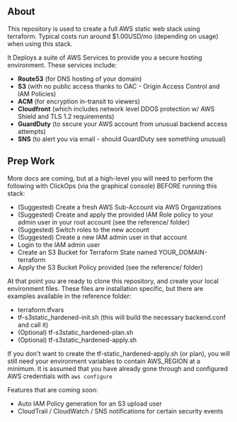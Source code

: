 About
--
This repository is used to create a full AWS static web stack using terraform. Typical costs run around $1.00USD/mo (depending on usage) when using this stack.

It Deploys a suite of AWS Services to provide you a secure hosting environment. These services include:
* **Route53** (for DNS hosting of your domain)
* **S3** (with no public access thanks to OAC - Origin Access Control and IAM Policies)
* **ACM** (for encryption in-transit to viewers)
* **Cloudfront** (which includes network level DDOS protection w/ AWS Shield and TLS 1.2 requirements)
* **GuardDuty** (to secure your AWS account from unusual backend access attempts)
* **SNS** (to alert you via email - should GuardDuty see something unusual)

Prep Work
--
More docs are coming, but at a high-level you will need to perform the following with ClickOps (via the graphical console) BEFORE running this stack:
* (Suggested) Create a fresh AWS Sub-Account via AWS Organizations
* (Suggested) Create and apply the provided IAM Role policy to your admin user in your root account (see the reference/ folder)
* (Suggested) Switch roles to the new account
* (Suggested) Create a new IAM admin user in that account
* Login to the IAM admin user
* Create an S3 Bucket for Terraform State named YOUR_DOMAIN-terraform
* Apply the S3 Bucket Policy provided (see the reference/ folder)

At that point you are ready to clone this repository, and create your local environment files. These files are installation specific, but there are examples available in the reference folder:

* terraform.tfvars
* tf-s3static_hardened-init.sh (this will build the necessary backend.conf and call it)
* (Optional) tf-s3static_hardened-plan.sh
* (Optional) tf-s3static_hardened-apply.sh

If you don't want to create the tf-static_hardened-apply.sh (or plan), you will still need your environment variables to contain AWS_REGION at a minimum. It is assumed that you have already gone through and configured AWS credentials with `aws configure`

Features that are coming soon:
* Auto IAM Policy generation for an S3 upload user
* CloudTrail / CloudWatch / SNS notifications for certain security events
